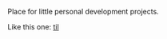 Place for little personal development projects.

Like this one:
[til](https://github.com/Andy-Walton/Personal_learning/Basic_Conway_Game_Of_Life/100_grid_1000_gens.gif)
